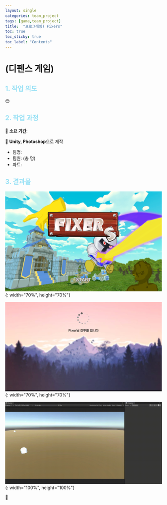 ```yaml
---
layout: single
categories: team_project
tags: [game,team_project]
title:  "프로그래밍) Fixers"
toc: true
toc_sticky: true
toc_label: "Contents"
---
```


#  (디펜스 게임)



## <span style="color:#9AE1F5">1. 작업 의도</span>

:blush: 

 



## <span style="color:#9AE1F5">2. 작업 과정</span>

   :runner: **소요 기간**: 

   :speech_balloon: **Unity, Photoshop**으로 제작   

 

- 팀명: 
- 팀원:  (총 명)
- 파트: 










## <span style="color:#9AE1F5">3. 결과물 </span>


![title](/images/2022-10-12-fixers/title2.png){: width="70%", height="70%"}   


![title](/images/2022-10-12-fixers/loading.JPG){: width="70%", height="70%"}   
   

![title](/images/2022-10-12-fixers/fixers.gif){: width="100%", height="100%"}












:thought_balloon:  

